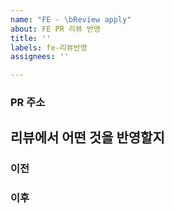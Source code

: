 ```yaml
---
name: "FE - \bReview apply"
about: FE PR 리뷰 반영
title: ''
labels: fe-리뷰반영
assignees: ''

---
```


### PR 주소
<a href=""></a>

## 리뷰에서 어떤 것을 반영할지

### 이전

### 이후
